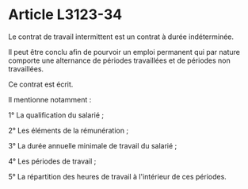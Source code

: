 # Article L3123-34

Le contrat de travail intermittent est un contrat à durée indéterminée.

Il peut être conclu afin de pourvoir un emploi permanent qui par nature comporte une alternance de périodes travaillées et de périodes non travaillées.

Ce contrat est écrit.

Il mentionne notamment :

1° La qualification du salarié ;

2° Les éléments de la rémunération ;

3° La durée annuelle minimale de travail du salarié ;

4° Les périodes de travail ;

5° La répartition des heures de travail à l'intérieur de ces périodes.
